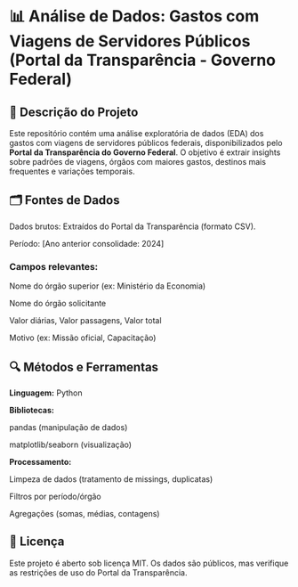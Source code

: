 # 📊  Análise de Dados: Gastos com Viagens de Servidores Públicos (Portal da Transparência - Governo Federal)

## 📌 Descrição do Projeto
Este repositório contém uma análise exploratória de dados (EDA) dos gastos com viagens de servidores públicos federais, disponibilizados pelo **Portal da Transparência do Governo Federal**. O objetivo é extrair insights sobre padrões de viagens, órgãos com maiores gastos, destinos mais frequentes e variações temporais.

## 🗂️ Fontes de Dados
Dados brutos: Extraídos do Portal da Transparência (formato CSV).

Período: [Ano anterior consolidade: 2024]

### Campos relevantes:

  Nome do órgão superior (ex: Ministério da Economia)

  Nome do órgão solicitante

  Valor diárias, Valor passagens, Valor total

  Motivo (ex: Missão oficial, Capacitação)

  ## 🔍 Métodos e Ferramentas
  **Linguagem:** Python
  
  **Bibliotecas:**

pandas (manipulação de dados)

matplotlib/seaborn (visualização)


**Processamento:**

Limpeza de dados (tratamento de missings, duplicatas)

Filtros por período/órgão

Agregações (somas, médias, contagens)

## 📄 Licença
Este projeto é aberto sob licença MIT. Os dados são públicos, mas verifique as restrições de uso do Portal da Transparência.
